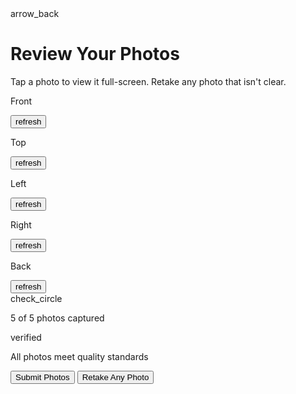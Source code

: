 <!DOCTYPE html>

<html class="light" lang="en"><head>
<meta charset="utf-8"/>
<meta content="width=device-width, initial-scale=1.0" name="viewport"/>
<title>Review Your Photos</title>
<script src="https://cdn.tailwindcss.com?plugins=forms,container-queries"></script>
<link href="https://fonts.googleapis.com/css2?family=Manrope:wght@400;500;600;700;800&amp;display=swap" rel="stylesheet"/>
<link href="https://fonts.googleapis.com/css2?family=Material+Symbols+Outlined" rel="stylesheet"/>
<script>
        tailwind.config = {
            darkMode: "class",
            theme: {
                extend: {
                    colors: {
                        "primary": "#13ec92",
                        "background-light": "#f6f8f7",
                        "background-dark": "#10221a",
                        "content-light": "#0d1b16",
                        "content-dark": "#e0f3eb",
                        "subtle-light": "#e7f3ee",
                        "subtle-dark": "#1a382a",
                    },
                    fontFamily: {
                        "display": ["Manrope", "sans-serif"]
                    },
                    borderRadius: {
                        "DEFAULT": "0.25rem",
                        "lg": "0.5rem",
                        "xl": "0.75rem",
                        "full": "9999px"
                    },
                },
            },
        }
    </script>
<style>
    body {
      min-height: max(884px, 100dvh);
    }
  </style>
  </head>
<body class="bg-background-light dark:bg-background-dark font-display text-content-light dark:text-content-dark">
<div class="relative flex min-h-screen w-full flex-col overflow-x-hidden">
<!-- Top App Bar -->
<div class="flex items-center p-4 pb-2">
<div class="flex size-12 shrink-0 items-center justify-start text-content-light dark:text-content-dark">
<span class="material-symbols-outlined">arrow_back</span>
</div>
<h1 class="flex-1 text-center text-lg font-bold leading-tight tracking-[-0.015em] text-content-light dark:text-content-dark">Review Your Photos</h1>
<div class="size-12 shrink-0"></div> <!-- Spacer -->
</div>
<!-- Body Text -->
<p class="px-4 pb-3 pt-1 text-base font-normal leading-normal text-content-light/80 dark:text-content-dark/80">Tap a photo to view it full-screen. Retake any photo that isn't clear.</p>
<!-- Image Grid -->
<div class="grid grid-cols-[repeat(auto-fit,minmax(158px,1fr))] gap-3 p-4">
<div class="relative flex aspect-[3/4] flex-col justify-end overflow-hidden rounded-lg">
<div class="absolute inset-0 bg-cover bg-center" data-alt="Photo of the front of a person's hair" style='background-image: url("https://lh3.googleusercontent.com/aida-public/AB6AXuAGcjVsYlHtfa_XVhHBeUevZcCh9kaN4bWEP-o4fEJs7_lM8kWGBja9SMpZ-oJujYTRgQ7m9NNa_erar0IbcrZ4LDrzhw9SQV2KZVk5sBTMyjm6Z48lemS1Mddk3reVtWxtJbEmLxf7cnIVuPIIg5XFl3fmsuQ6-IG4dGRDeig1VclplgG1D_7XPc7U8CQc1bkqmpLvkyLN1MijKRS4CfVHEeONsxKsm8VP57wdHRD9oxvwBPWRPDkJ1YqSPr2BEDmmTguMq-oa5W6e");'></div>
<div class="absolute inset-0 bg-gradient-to-t from-black/60 via-black/20 to-transparent"></div>
<div class="relative z-10 flex items-end justify-between p-3">
<p class="text-base font-bold leading-tight text-white">Front</p>
<button class="flex size-8 items-center justify-center rounded-full bg-white/20 text-white backdrop-blur-sm transition-colors hover:bg-white/30">
<span class="material-symbols-outlined text-base">refresh</span>
</button>
</div>
</div>
<div class="relative flex aspect-[3/4] flex-col justify-end overflow-hidden rounded-lg">
<div class="absolute inset-0 bg-cover bg-center" data-alt="Photo of the top of a person's hair" style='background-image: url("https://lh3.googleusercontent.com/aida-public/AB6AXuBROtNsiun5Sp5x2geQ7Wy6DvqH3r3PaTrjOim85kJRk38mM_HpEDMgqxja2y8FeeZFEjuci1Ey1ZK6PzNTLgsSSdIUSHq3qcLa5oP8jsdxNxMZ9lbD8j4VGGuAiTICFCHCaM7U3hVzZzVlJdasx_vOTN_4z4vvu-sDZChzcvzPkPNYCNw6Ecq2bLqGo3djapvEkKy_Ogjflj9AstHxMgB73-GuyhDCuBYh1VxWDZJwvp0wUlWUziAXNUPTBuUfxzxKSNO2xkDxDXdq");'></div>
<div class="absolute inset-0 bg-gradient-to-t from-black/60 via-black/20 to-transparent"></div>
<div class="relative z-10 flex items-end justify-between p-3">
<p class="text-base font-bold leading-tight text-white">Top</p>
<button class="flex size-8 items-center justify-center rounded-full bg-white/20 text-white backdrop-blur-sm transition-colors hover:bg-white/30">
<span class="material-symbols-outlined text-base">refresh</span>
</button>
</div>
</div>
<div class="relative flex aspect-[3/4] flex-col justify-end overflow-hidden rounded-lg">
<div class="absolute inset-0 bg-cover bg-center" data-alt="Photo of the left side of a person's hair" style='background-image: url("https://lh3.googleusercontent.com/aida-public/AB6AXuDCA2_KV4D49V9m1WJRdnZhpVdDJ1XEcNeKP3wG6X1SyrOuQaa0WGjG-miaCVmF6GypiUB-yKF0JoipBqefjkpOLai5ZGyOu31gSH6ym8FxrUDAjQkCipyctn9tLZlOCk9I8aA9ICFL4RXsQ8zIF_2ozpdv8cK8MzsHrLGv9qCVW2xaYoOXdQFkll6JgDwJBZxz39f5UWHPPED8WoR9Z4zyxe5KM6kH5JSrXnQK3NORBLZnYU3Rq01WR2rm5HiW_H2rfJVJYyhK6vkb");'></div>
<div class="absolute inset-0 bg-gradient-to-t from-black/60 via-black/20 to-transparent"></div>
<div class="relative z-10 flex items-end justify-between p-3">
<p class="text-base font-bold leading-tight text-white">Left</p>
<button class="flex size-8 items-center justify-center rounded-full bg-white/20 text-white backdrop-blur-sm transition-colors hover:bg-white/30">
<span class="material-symbols-outlined text-base">refresh</span>
</button>
</div>
</div>
<div class="relative flex aspect-[3/4] flex-col justify-end overflow-hidden rounded-lg">
<div class="absolute inset-0 bg-cover bg-center" data-alt="Photo of the right side of a person's hair" style='background-image: url("https://lh3.googleusercontent.com/aida-public/AB6AXuBRAWC2jdfwOrzTfWSu-ur1LrF4vEL-ucc6jtaPVG9tkBi0AmpROlNjLxomlHIc1mCWwHKca2byVdNyHftkcOkno0KMoDULaoUyuqvbZ99skrcSuTXB2J1_LiK5-lIEHfcAo6_h4A6mN5ilC7viBnzBP5fzetgo_1V09J0pqMbituV7pftI_tnY7oxJStysLMN1_SGUCbaRt8lF3e3P-cp_63hjsFx9LDeouIabaLXPZuUDEc1Gq4lT2VyOj47BtqDFNEIe0Vpfcmum");'></div>
<div class="absolute inset-0 bg-gradient-to-t from-black/60 via-black/20 to-transparent"></div>
<div class="relative z-10 flex items-end justify-between p-3">
<p class="text-base font-bold leading-tight text-white">Right</p>
<button class="flex size-8 items-center justify-center rounded-full bg-white/20 text-white backdrop-blur-sm transition-colors hover:bg-white/30">
<span class="material-symbols-outlined text-base">refresh</span>
</button>
</div>
</div>
<div class="relative flex aspect-[3/4] flex-col justify-end overflow-hidden rounded-lg">
<div class="absolute inset-0 bg-cover bg-center" data-alt="Photo of the back of a person's hair" style='background-image: url("https://lh3.googleusercontent.com/aida-public/AB6AXuB4AQK3NMIyHT6Wd10bwpCNeuF7wfHIZtsaXrmxOpQ23aZRB-Dkcrj7-lSxqKQR1oxERNCFd2B0YGumPSkvqMVHJJtNEqPf1TCiGJwyts9FaxbQCyIjXR9orU4btXrq5HjdwCBbEG_2vUoH7rSOOhx5r5NwhwWrWsOoYgKUyUVLg-0gzk3aRKirYW5VELu2YLBbSagRQzdflwbky3CD1cYj2KxPasfld_GLVrcgQupuovpUg2mGhU_HJj97y2AljtrfrgBV4YLjMaZa");'></div>
<div class="absolute inset-0 bg-gradient-to-t from-black/60 via-black/20 to-transparent"></div>
<div class="relative z-10 flex items-end justify-between p-3">
<p class="text-base font-bold leading-tight text-white">Back</p>
<button class="flex size-8 items-center justify-center rounded-full bg-white/20 text-white backdrop-blur-sm transition-colors hover:bg-white/30">
<span class="material-symbols-outlined text-base">refresh</span>
</button>
</div>
</div>
</div>
<!-- Quality Summary Section -->
<div class="flex flex-col gap-2 p-4 pt-2">
<div class="flex min-h-14 items-center gap-4">
<div class="flex size-10 shrink-0 items-center justify-center rounded-lg bg-subtle-light dark:bg-subtle-dark text-primary">
<span class="material-symbols-outlined">check_circle</span>
</div>
<p class="flex-1 truncate text-base font-normal leading-normal text-content-light dark:text-content-dark">5 of 5 photos captured</p>
</div>
<div class="flex min-h-14 items-center gap-4">
<div class="flex size-10 shrink-0 items-center justify-center rounded-lg bg-subtle-light dark:bg-subtle-dark text-primary">
<span class="material-symbols-outlined">verified</span>
</div>
<p class="flex-1 truncate text-base font-normal leading-normal text-content-light dark:text-content-dark">All photos meet quality standards</p>
</div>
</div>
<div class="flex-grow"></div> <!-- Spacer to push CTAs to bottom -->
<!-- Action Buttons -->
<div class="sticky bottom-0 z-10 mt-auto flex flex-col gap-2 border-t border-black/10 bg-background-light p-4 pt-3 dark:border-white/10 dark:bg-background-dark">
<button class="flex h-12 w-full items-center justify-center rounded-xl bg-primary text-background-dark text-base font-bold transition-opacity hover:opacity-90">Submit Photos</button>
<button class="flex h-12 w-full items-center justify-center rounded-xl bg-primary/20 text-primary text-base font-bold transition-colors hover:bg-primary/30">Retake Any Photo</button>
</div>
</div>
</body></html>